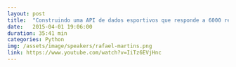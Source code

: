 ```yaml
---
layout: post
title:  "Construindo uma API de dados esportivos que responde a 6000 req/s - Rafael Martins"
date:   2015-04-01 19:06:00
duration: 35:41 min
categories: Python
img: /assets/image/speakers/rafael-martins.png
link: https://www.youtube.com/watch?v=IiTz6EVjHnc
---
```


